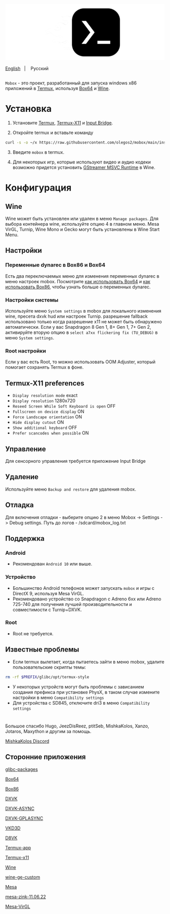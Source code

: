 ![logo](docs/img/logo.png "logo")

<a href="https://github.com/olegos2/mobox/tree/main">English</a>
&nbsp;&nbsp;| &nbsp;&nbsp;
Русский

##

`Mobox` - это проект, разработанный для запуска windows x86 приложений в [Termux](https://github.com/termux/termux-app), используя [Box64](https://github.com/ptitSeb/box64) и [Wine](https://www.winehq.org/).

# Установка
1. Установите
[Termux](https://f-droid.org/repo/com.termux_118.apk),
[Termux-X11](https://raw.githubusercontent.com/olegos2/mobox/main/components/termux-x11.apk) и
[Input Bridge](https://raw.githubusercontent.com/olegos2/mobox/main/components/inputbridge.apk).

2. Откройте termux и вставьте команду

```bash
curl -s -o ~/x https://raw.githubusercontent.com/olegos2/mobox/main/install && . ~/x
```

3. Введите `mobox` в termux.

4. Для некоторых игр, которые используют видео и аудио кодеки возможно придется установить [GStreamer MSVC Runtime](https://gstreamer.freedesktop.org/download/#windows) в Wine.

# Конфигурация
## Wine
Wine может быть установлен или удален в меню `Manage packages`.
Для выбора контейнера wine, используйте опцию 4 в главном меню.
Mesa VirGL, Turnip, Wine Mono и Gecko могут быть установлены в Wine Start Menu.
## Настройки
### Переменные dynarec в Box86 и Box64
Есть два переключаемых меню для изменения переменных dynarec в меню настроек mobox.
Посмотрите [как использовать Box64](https://github.com/ptitSeb/box64/blob/main/docs/USAGE.md) и [как использовать Box86](https://github.com/ptitSeb/box86/blob/master/docs/USAGE.md), чтобы узнать больше о переменных dynarec.
### Настройки системы
Используйте меню `System settings` в mobox для локального изменения wine, пресета dxvk hud или настроек Turnip.
разрешение fallback использовано только когда разрешение x11 не может быть обнаружено автоматически.
Если у вас Snapdragon 8 Gen 1, 8+ Gen 1, 7+ Gen 2, активируйте вторую опцию в `select a7xx flickering fix (TU_DEBUG)` в меню `System settings`.
### Root настройки
Если у вас есть Root, то можно использовать OOM Adjuster, который помогает сохранять Termux в фоне.
## Termux-X11 preferences
* `Display resolution mode` exact
* `Display resolution` 1280x720
* `Reseed Screen While Soft Keyboard is open` OFF
* `Fullscreen on device display` ON
* `Force Landscape orientation` ON
* `Hide display cutout` ON
* `Show additional keyboard` OFF
* `Prefer scancodes when possible` ON
## Управление
Для сенсорного управления требуется приложение Input Bridge
## Удаление
Используйте меню `Backup and restore` для удаления mobox.
## Отладка
Для включения отладки - выберите опцию 2 в меню Mobox -> Settings -> Debug settings. Путь до логов - /sdcard/mobox_log.txt

## Поддержка
### Android
* Рекомендован `Android 10` или выше.
### Устройство
* Большинство Android телефонов может запускать `mobox` и игры с DirectX 9, используя Mesa VirGL.
* Рекомендовано устройство со Snapdragon с Adreno 6xx или Adreno 725-740 для получения лучшей производительности и совместимости с Turnip+DXVK.
### Root
* Root не требуется.

## Известные проблемы
* Если termux вылетает, когда пытаетесь зайти в меню mobox, удалите пользовательские скрипты темы:
```bash
rm -rf $PREFIX/glibc/opt/termux-style
```
* У некоторых устройств могут быть проблемы с зависанием создания префикса при установке PhysX, в таком случае измените настройки в меню `Compatibility settings`
* Для устройства с SD845, отключите dri3 в меню `Compatibility settings`

#
Большое спасибо Hugo, JeezDisReez, ptitSeb, MishkaKolos, Xanzo, Jotaros, Maxython и другим за помощь.

[MishkaKolos Discord](https://discord.gg/ZAQnZzbCXq)


## Сторонние приложения

[glibc-packages](https://github.com/termux-pacman/glibc-packages)

[Box64](https://github.com/ptitSeb/box64)

[Box86](https://github.com/ptitSeb/box86)

[DXVK](https://github.com/doitsujin/dxvk)

[DXVK-ASYNC](https://github.com/Sporif/dxvk-async)

[DXVK-GPLASYNC](https://gitlab.com/Ph42oN/dxvk-gplasync)

[VKD3D](https://github.com/lutris/vkd3d)

[D8VK](https://github.com/AlpyneDreams/d8vk)

[Termux-app](https://github.com/termux/termux-app)

[Termux-x11](https://github.com/termux/termux-x11)

[Wine](https://wiki.winehq.org/Licensing)

[wine-ge-custom](https://github.com/GloriousEggroll/wine-ge-custom)

[Mesa](https://docs.mesa3d.org/license.html)

[mesa-zink-11.06.22](https://github.com/alexvorxx/mesa-zink-11.06.22)

[Mesa-VirGL](https://github.com/alexvorxx/Mesa-VirGL)


